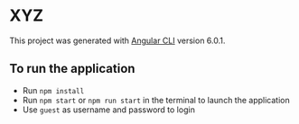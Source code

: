 # XYZ

This project was generated with [Angular CLI](https://github.com/angular/angular-cli) version 6.0.1.

## To run the application

* Run `npm install`
* Run `npm start` or `npm run start` in the terminal to launch the application
* Use `guest` as username and password to login


